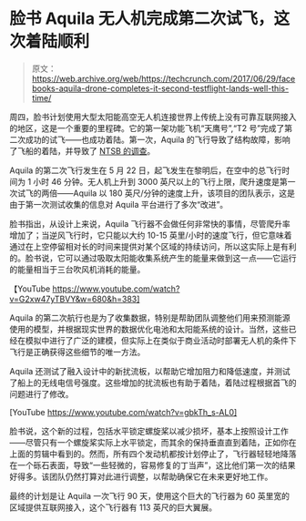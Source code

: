 # 脸书 Aquila 无人机完成第二次试飞，这次着陆顺利 

> 原文：<https://web.archive.org/web/https://techcrunch.com/2017/06/29/facebooks-aquila-drone-completes-it-second-testflight-lands-well-this-time/>

周四，脸书计划使用大型太阳能高空无人机连接世界上传统上没有可靠互联网接入的地区，这是一个重要的里程碑。它的第一架功能飞机“天鹰号”,“T2 号”完成了第二次成功的试飞——也成功着陆。第一次，Aquila 的飞行导致了结构故障，影响了飞船的着陆，并导致了 [NTSB 的调查](https://web.archive.org/web/20221006211151/https://beta.techcrunch.com/2016/11/21/the-ntsb-is-investigating-the-structural-failure-of-facebooks-aquila-internet-drone/)。

Aquila 的第二次飞行发生在 5 月 22 日，起飞发生在黎明后，在空中的总飞行时间为 1 小时 46 分钟。无人机上升到 3000 英尺以上的飞行上限，爬升速度是第一次试飞的两倍——Aquila 以 180 英尺/分钟的速度上升，该项目的团队表示，这是由于第一次测试收集的信息对 Aquila 平台进行了多次“改进”。

脸书指出，从设计上来说，Aquila 飞行器不会做任何非常快的事情，尽管爬升率增加了；当逆风飞行时，它只能以大约 10-15 英里/小时的速度飞行，但它意味着通过在上空停留相对长的时间来提供对某个区域的持续访问，所以这实际上是有利的。脸书说，它可以通过吸取太阳能收集系统产生的能量来做到这一点——它运行的能量相当于三台吹风机消耗的能量。

【YouTube https://www.youtube.com/watch?v=G2xw47yTBVY&w=680&h=383]

Aquila 的第二次航行也是为了收集数据，特别是帮助团队调整他们用来预测能源使用的模型，并根据现实世界的数据优化电池和太阳能系统的设计。当然，这些已经在模拟中进行了广泛的建模，但实际上在类似于商业活动时部署无人机的条件下飞行是正确获得这些细节的唯一方法。

Aquila 还测试了融入设计中的新扰流板，以帮助它增加阻力和降低速度，并测试了船上的无线电信号强度。这些增加的扰流板也有助于着陆，着陆过程根据首飞的问题进行了修改。

[YouTube https://www.youtube.com/watch?v=gbkTh_s-AL0]

脸书说，这个新的过程，包括水平锁定螺旋桨以减少损坏，基本上按照设计工作——尽管只有一个螺旋桨实际上水平锁定，而其余的保持垂直直到着陆，正如你在上面的剪辑中看到的。然而，所有四个发动机都按计划停止了，飞行器轻轻地降落在一个砾石表面，导致“一些轻微的，容易修复的丁当声”，这比他们第一次的结果好得多。该团队仍然打算对此进行调整，以帮助确保它在未来更好地工作。

最终的计划是让 Aquila 一次飞行 90 天，使用这个巨大的飞行器为 60 英里宽的区域提供互联网接入，这个飞行器有 113 英尺的巨大翼展。
